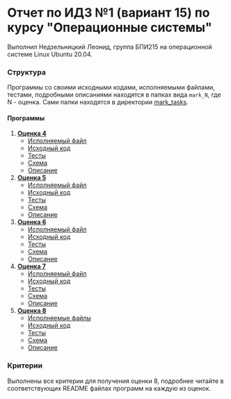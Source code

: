 # Отчет по ИДЗ №1 (вариант 15) по курсу "Операционные системы"
Выполнил Недзельницкий Леонид, группа БПИ215 на операционной системе Linux Ubuntu 20.04.

### Структура
Программы со своими исходными кодами, исполняемыми файлами, тестами, подробными описаниями находятся в папках вида `mark_N`, где N - оценка.
Сами папки находятся в директории [mark_tasks](mark_tasks).

#### Программы
1) [**Оценка 4**](mark_tasks/mark_4)
   * [Исполняемый файл](mark_tasks/mark_4/binaries)
   * [Исходный код](mark_tasks/mark_4/source_code)
   * [Тесты](mark_tasks/mark_4/tests)
   * [Схема](mark_tasks/mark_4/Схема.png)
   * [Описание](mark_tasks/mark_4/README.md)
2) [**Оценка 5**](mark_tasks/mark_5)
    * [Исполняемый файл](mark_tasks/mark_5/binaries)
    * [Исходный код](mark_tasks/mark_5/source_code)
    * [Тесты](mark_tasks/mark_5/tests)
    * [Схема](mark_tasks/mark_5/Схема.png)
    * [Описание](mark_tasks/mark_5/README.md)
2) [**Оценка 6**](mark_tasks/mark_6)
    * [Исполняемый файл](mark_tasks/mark_6/binaries)
    * [Исходный код](mark_tasks/mark_6/source_code)
    * [Тесты](mark_tasks/mark_6/tests)
    * [Схема](mark_tasks/mark_6/Схема.png)
    * [Описание](mark_tasks/mark_6/README.md)
2) [**Оценка 7**](mark_tasks/mark_7)
    * [Исполняемый файл](mark_tasks/mark_7/binaries)
    * [Исходный код](mark_tasks/mark_7/source_code)
    * [Тесты](mark_tasks/mark_7/tests)
    * [Схема](mark_tasks/mark_7/Схема.png)
    * [Описание](mark_tasks/mark_7/README.md)
2) [**Оценка 8**](mark_tasks/mark_8)
    * [Исполняемые файлы](mark_tasks/mark_8/binaries)
    * [Исходный код](mark_tasks/mark_8/source_code)
    * [Тесты](mark_tasks/mark_8/tests)
    * [Схема](mark_tasks/mark_8/Схема.png)
    * [Описание](mark_tasks/mark_8/README.md)

### Критерии
Выполнены все критерии для получения оценки 8, подробнее читайте в соответствующих README файлах программ на каждую из оценок.

